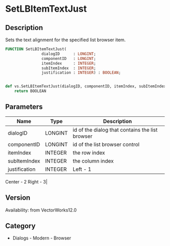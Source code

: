 # SetLBItemTextJust

## Description
Sets the text alignment for the specified list browser item.

```pascal
FUNCTION SetLBItemTextJust(
				dialogID      : LONGINT;
				componentID   : LONGINT;
				itemIndex     : INTEGER;
				subItemIndex  : INTEGER;
				justification : INTEGER) : BOOLEAN;
```

```python

def vs.SetLBItemTextJust(dialogID, componentID, itemIndex, subItemIndex, justification):
    return BOOLEAN
```

## Parameters
|Name|Type|Description|
|---|---|---|
|dialogID|LONGINT|id of the dialog that contains the list browser|
|componentID|LONGINT|id of the list browser control|
|itemIndex|INTEGER|the row index|
|subItemIndex|INTEGER|the column index|
|justification|INTEGER|Left - 1
Center - 2
Right - 3|

## Version
Availability: from VectorWorks12.0
## Category
* Dialogs - Modern - Browser

